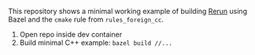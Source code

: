 This repository shows a minimal working example of building [Rerun](https://www.rerun.io/) using Bazel and the `cmake` rule from `rules_foreign_cc`.

1. Open repo inside dev container
2. Build minimal C++ example: `bazel build //...`
